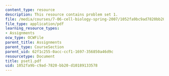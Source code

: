 ```yaml
---
content_type: resource
description: This resource contains problem set 1.
file: /media/courses/7-06-cell-biology-spring-2007/1052fa9bc9ad7820bb20d10189133578_pset1.pdf
file_type: application/pdf
learning_resource_types:
- Assignments
ocw_type: OCWFile
parent_title: Assignments
parent_type: CourseSection
parent_uid: 62f1c255-0acc-ccf1-1697-356850a46d9c
resourcetype: Document
title: pset1.pdf
uid: 1052fa9b-c9ad-7820-bb20-d10189133578
---
```

